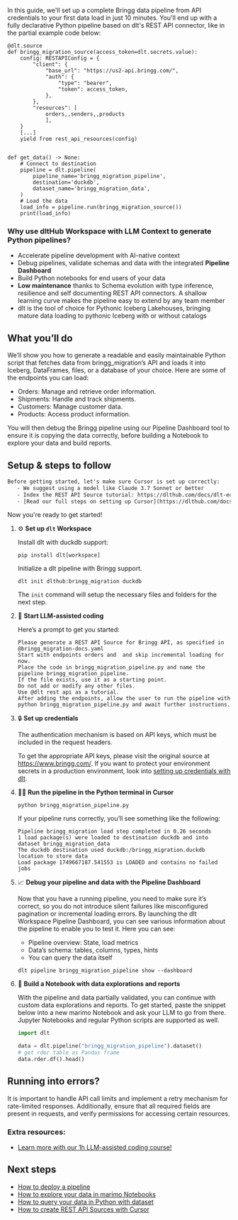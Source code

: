 In this guide, we'll set up a complete Bringg data pipeline from API credentials to your first data load in just 10 minutes. You'll end up with a fully declarative Python pipeline based on dlt's REST API connector, like in the partial example code below:

```python-outcome
@dlt.source
def bringg_migration_source(access_token=dlt.secrets.value):
    config: RESTAPIConfig = {
        "client": {
            "base_url": "https://us2-api.bringg.com/",
            "auth": {
                "type": "bearer",
                "token": access_token,
            },
        },
        "resources": [
            orders,,senders,,products
            ],
    }
    [...]
    yield from rest_api_resources(config)


def get_data() -> None:
    # Connect to destination
    pipeline = dlt.pipeline(
        pipeline_name='bringg_migration_pipeline',
        destination='duckdb',
        dataset_name='bringg_migration_data', 
    )
    # Load the data
    load_info = pipeline.run(bringg_migration_source())
    print(load_info) 
```

### Why use dltHub Workspace with LLM Context to generate Python pipelines?

- Accelerate pipeline development with AI-native context
- Debug pipelines, validate schemas and data with the integrated **Pipeline Dashboard**
- Build Python notebooks for end users of your data
- **Low maintenance** thanks to Schema evolution with type inference, resilience and self documenting REST API connectors. A shallow learning curve makes the pipeline easy to extend by any team member
- dlt is the tool of choice for Pythonic Iceberg Lakehouses, bringing mature data loading to pythonic Iceberg with or without catalogs

## What you’ll do

We’ll show you how to generate a readable and easily maintainable Python script that fetches data from bringg_migration’s API and loads it into Iceberg, DataFrames, files, or a database of your choice. Here are some of the endpoints you can load:

- Orders: Manage and retrieve order information.
- Shipments: Handle and track shipments.
- Customers: Manage customer data.
- Products: Access product information.

You will then debug the Bringg pipeline using our Pipeline Dashboard tool to ensure it is copying the data correctly, before building a Notebook to explore your data and build reports.

## Setup & steps to follow

```default
Before getting started, let's make sure Cursor is set up correctly:
   - We suggest using a model like Claude 3.7 Sonnet or better
   - Index the REST API Source tutorial: https://dlthub.com/docs/dlt-ecosystem/verified-sources/rest_api/ and add it to context as **@dlt rest api**
   - [Read our full steps on setting up Cursor](https://dlthub.com/docs/dlt-ecosystem/llm-tooling/cursor-restapi#23-configuring-cursor-with-documentation)
```

Now you're ready to get started!

1. ⚙️ **Set up `dlt` Workspace**
    
    Install dlt with duckdb support:
    ```shell
    pip install dlt[workspace]
    ```

    Initialize a dlt pipeline with Bringg support.
    ```shell
    dlt init dlthub:bringg_migration duckdb
    ```

    The `init` command will setup the necessary files and folders for the next step.
    
2. 🤠 **Start LLM-assisted coding**
    
    Here’s a prompt to get you started:
    
    ```prompt
    Please generate a REST API Source for Bringg API, as specified in @bringg_migration-docs.yaml 
    Start with endpoints orders and  and skip incremental loading for now. 
    Place the code in bringg_migration_pipeline.py and name the pipeline bringg_migration_pipeline. 
    If the file exists, use it as a starting point. 
    Do not add or modify any other files. 
    Use @dlt rest api as a tutorial. 
    After adding the endpoints, allow the user to run the pipeline with python bringg_migration_pipeline.py and await further instructions.
    ```

    
3. 🔒 **Set up credentials** 
    
    The authentication mechanism is based on API keys, which must be included in the request headers.
    
    To get the appropriate API keys, please visit the original source at https://www.bringg.com/.
    If you want to protect your environment secrets in a production environment, look into [setting up credentials with dlt](https://dlthub.com/docs/walkthroughs/add_credentials).
    
4. 🏃‍♀️ **Run the pipeline in the Python terminal in Cursor**
    
    ```shell
    python bringg_migration_pipeline.py
    ```
    
    If your pipeline runs correctly, you’ll see something like the following:
    
    ```shell
    Pipeline bringg_migration load step completed in 0.26 seconds
    1 load package(s) were loaded to destination duckdb and into dataset bringg_migration_data
    The duckdb destination used duckdb:/bringg_migration.duckdb location to store data
    Load package 1749667187.541553 is LOADED and contains no failed jobs
    ```
    
5. 📈 **Debug your pipeline and data with the Pipeline Dashboard**

    Now that you have a running pipeline, you need to make sure it’s correct, so you do not introduce silent failures like misconfigured pagination or incremental loading errors. By launching the dlt Workspace Pipeline Dashboard, you can see various information about the pipeline to enable you to test it. Here you can see:
    - Pipeline overview: State, load metrics
    - Data’s schema: tables, columns, types, hints
    - You can query the data itself
    
    ```shell
    dlt pipeline bringg_migration_pipeline show --dashboard
    ```
    
6. 🐍 **Build a Notebook with data explorations and reports**

    With the pipeline and data partially validated, you can continue with custom data explorations and reports. To get started, paste the snippet below into a new marimo Notebook and ask your LLM to go from there. Jupyter Notebooks and regular Python scripts are supported as well.

    
    ```python
    import dlt

   data = dlt.pipeline("bringg_migration_pipeline").dataset()
   # get rder table as Pandas frame
   data.rder.df().head()
    ```

## Running into errors?

It is important to handle API call limits and implement a retry mechanism for rate-limited responses. Additionally, ensure that all required fields are present in requests, and verify permissions for accessing certain resources.

### Extra resources:

- [Learn more with our 1h LLM-assisted coding course!](https://www.youtube.com/watch?v=GGid70rnJuM)

## Next steps

- [How to deploy a pipeline](https://dlthub.com/docs/walkthroughs/deploy-a-pipeline)
- [How to explore your data in marimo Notebooks](https://dlthub.com/docs/general-usage/dataset-access/marimo)
- [How to query your data in Python with dataset](https://dlthub.com/docs/general-usage/dataset-access/dataset)
- [How to create REST API Sources with Cursor](https://dlthub.com/docs/dlt-ecosystem/llm-tooling/cursor-restapi)